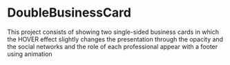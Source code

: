 # DoubleBusinessCard
 This project consists of showing two single-sided business cards in which the HOVER effect slightly changes the presentation through the opacity and the social networks and the role of each professional appear with a footer using animation
